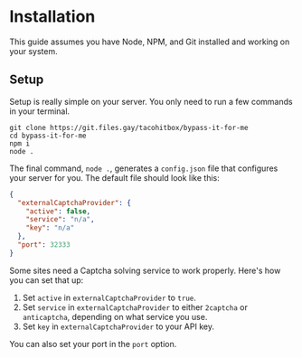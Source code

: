 # Installation
This guide assumes you have Node, NPM, and Git installed and working on your system.

## Setup
Setup is really simple on your server. You only need to run a few commands in your terminal.

```
git clone https://git.files.gay/tacohitbox/bypass-it-for-me
cd bypass-it-for-me
npm i 
node .
```

The final command, ``node .``, generates a ``config.json`` file that configures your server for you. The default file should look like this: 

```json
{
  "externalCaptchaProvider": {
    "active": false,
    "service": "n/a",
    "key": "n/a"
  },
  "port": 32333
}
```

Some sites need a Captcha solving service to work properly. Here's how you can set that up:

1. Set ``active`` in ``externalCaptchaProvider`` to ``true``.
2. Set ``service`` in ``externalCaptchaProvider`` to either ``2captcha`` or ``anticaptcha``, depending on what service you use.
3. Set ``key`` in ``externalCaptchaProvider`` to your API key.

You can also set your port in the ``port`` option.
